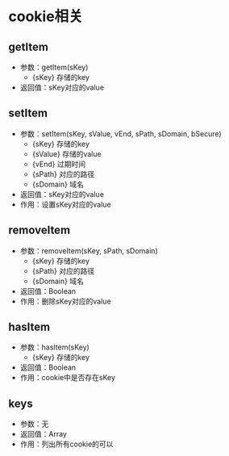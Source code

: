 # cookie相关

## getItem
  - 参数：getItem(sKey)
    - {sKey} 存储的key
   - 返回值：sKey对应的value

## setItem
  - 参数：setItem(sKey, sValue, vEnd, sPath, sDomain, bSecure)
    - {sKey} 存储的key
    - {sValue} 存储的value
    - {vEnd} 过期时间
    - {sPath} 对应的路径
    - {sDomain} 域名
   - 返回值：sKey对应的value
   - 作用：设置sKey对应的value

## removeItem
  - 参数：removeItem(sKey, sPath, sDomain)
    - {sKey} 存储的key
    - {sPath} 对应的路径
    - {sDomain} 域名
   - 返回值：Boolean
   - 作用：删除sKey对应的value

## hasItem
  - 参数：hasItem(sKey)
    - {sKey} 存储的key
   - 返回值：Boolean
   - 作用：cookie中是否存在sKey

## keys
  - 参数：无
  - 返回值：Array
  - 作用：列出所有cookie的可以
